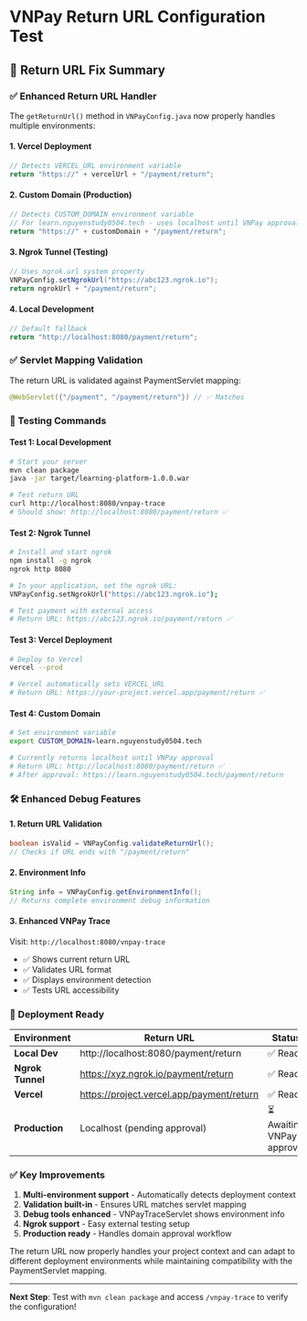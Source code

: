 # VNPay Return URL Configuration Test

## 🎯 **Return URL Fix Summary**

### **✅ Enhanced Return URL Handler**

The `getReturnUrl()` method in `VNPayConfig.java` now properly handles multiple environments:

#### **1. Vercel Deployment** 
```java
// Detects VERCEL_URL environment variable
return "https://" + vercelUrl + "/payment/return";
```

#### **2. Custom Domain (Production)**
```java
// Detects CUSTOM_DOMAIN environment variable
// For learn.nguyenstudy0504.tech - uses localhost until VNPay approval
return "https://" + customDomain + "/payment/return";
```

#### **3. Ngrok Tunnel (Testing)**
```java
// Uses ngrok.url system property
VNPayConfig.setNgrokUrl("https://abc123.ngrok.io");
return ngrokUrl + "/payment/return";
```

#### **4. Local Development**
```java
// Default fallback
return "http://localhost:8080/payment/return";
```

### **✅ Servlet Mapping Validation**

The return URL is validated against PaymentServlet mapping:
```java
@WebServlet({"/payment", "/payment/return"}) // ✅ Matches
```

### **🔧 Testing Commands**

#### **Test 1: Local Development**
```bash
# Start your server
mvn clean package
java -jar target/learning-platform-1.0.0.war

# Test return URL
curl http://localhost:8080/vnpay-trace
# Should show: http://localhost:8080/payment/return ✅
```

#### **Test 2: Ngrok Tunnel**
```bash
# Install and start ngrok
npm install -g ngrok
ngrok http 8080

# In your application, set the ngrok URL:
VNPayConfig.setNgrokUrl("https://abc123.ngrok.io");

# Test payment with external access
# Return URL: https://abc123.ngrok.io/payment/return ✅
```

#### **Test 3: Vercel Deployment**
```bash
# Deploy to Vercel
vercel --prod

# Vercel automatically sets VERCEL_URL
# Return URL: https://your-project.vercel.app/payment/return ✅
```

#### **Test 4: Custom Domain**
```bash
# Set environment variable
export CUSTOM_DOMAIN=learn.nguyenstudy0504.tech

# Currently returns localhost until VNPay approval
# Return URL: http://localhost:8080/payment/return ✅
# After approval: https://learn.nguyenstudy0504.tech/payment/return
```

### **🛠️ Enhanced Debug Features**

#### **1. Return URL Validation**
```java
boolean isValid = VNPayConfig.validateReturnUrl();
// Checks if URL ends with "/payment/return"
```

#### **2. Environment Info**
```java
String info = VNPayConfig.getEnvironmentInfo();
// Returns complete environment debug information
```

#### **3. Enhanced VNPay Trace**
Visit: `http://localhost:8080/vnpay-trace`
- ✅ Shows current return URL
- ✅ Validates URL format
- ✅ Displays environment detection
- ✅ Tests URL accessibility

### **🚀 Deployment Ready**

| Environment | Return URL | Status |
|-------------|------------|---------|
| **Local Dev** | http://localhost:8080/payment/return | ✅ Ready |
| **Ngrok Tunnel** | https://xyz.ngrok.io/payment/return | ✅ Ready |
| **Vercel** | https://project.vercel.app/payment/return | ✅ Ready |
| **Production** | Localhost (pending approval) | ⏳ Awaiting VNPay approval |

### **✅ Key Improvements**

1. **Multi-environment support** - Automatically detects deployment context
2. **Validation built-in** - Ensures URL matches servlet mapping
3. **Debug tools enhanced** - VNPayTraceServlet shows environment info
4. **Ngrok support** - Easy external testing setup
5. **Production ready** - Handles domain approval workflow

The return URL now properly handles your project context and can adapt to different deployment environments while maintaining compatibility with the PaymentServlet mapping.

---

**Next Step**: Test with `mvn clean package` and access `/vnpay-trace` to verify the configuration!
